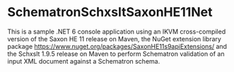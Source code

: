 # SchematronSchxsltSaxonHE11Net

This is a sample .NET 6 console application using an IKVM cross-compiled version of the Saxon HE 11 release on Maven, the NuGet extension library package https://www.nuget.org/packages/SaxonHE11s9apiExtensions/ and the Schxslt 1.9.5 release on Maven to perform Schematron validation of an input XML document against a Schematron schema.

